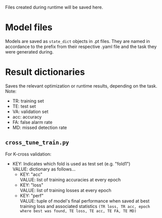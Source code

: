 Files created during runtime will be saved here.

# Model files
Models are saved as `state_dict` objects in .pt files. They are named in accordance to the prefix from their respective .yaml file and the task they were generated during.

# Result dictionaries
Saves the relevant optimization or runtime results, depending on the task. Note:
- TR: training set
- TE: test set
- VA: validation set
- acc: accuracy
- FA: false alarm rate
- MD: missed detection rate

## `cross_tune_train.py`
For K-cross validation:
  - KEY: Indicates which fold is used as test set (e.g. "fold1") <br>
    VALUE: dictionary as follows...
    - KEY: "acc" <br>
      VALUE: list of training accuracies at every epoch
    - KEY: "loss" <br>
      VALUE: list of training losses at every epoch
    - KEY: "perf" <br>
      VALUE: tuple of model's final performance when saved at best training loss and associated statistics `(TR loss, TR acc, epoch where best was found, TE loss, TE acc, TE FA, TE MD)`
